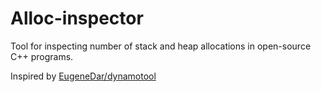 # Alloc-inspector
Tool for inspecting number of stack and heap allocations in open-source C++ programs.

Inspired by [EugeneDar/dynamotool](https://github.com/EugeneDar/dynamotool)
